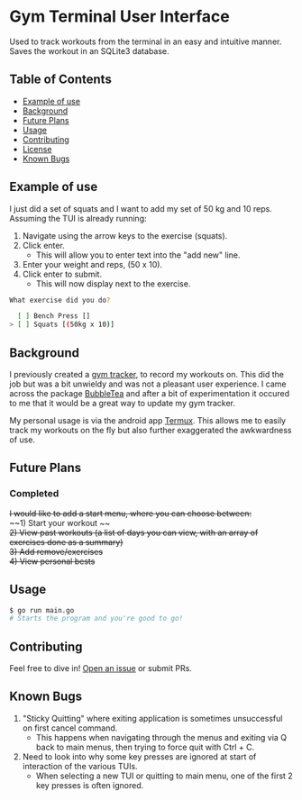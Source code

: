 # Gym Terminal User Interface

Used to track workouts from the terminal in an easy and intuitive manner.
Saves the workout in an SQLite3 database.

## Table of Contents

- [Example of use](#example-of-use)
- [Background](#background)
- [Future Plans](#future-plans)
- [Usage](#usage)
- [Contributing](#contributing)
- [License](#license)
- [Known Bugs](#known-bugs)

## Example of use
I just did a set of squats and I want to add my set of 50 kg and 10 reps.
Assuming the TUI is already running:

1) Navigate using the arrow keys to the exercise (squats).
2) Click enter.
    * This will allow you to enter text into the "add new" line.
3) Enter your weight and reps, (50 x 10).
4) Click enter to submit.
	* This will now display next to the exercise.

```sh
What exercise did you do?

  [ ] Bench Press []
> [ ] Squats [(50kg x 10)]

```


## Background
I previously created a [gym tracker](https://github.com/lylecantcode/gym), to record my workouts on.
This did the job but was a bit unwieldy and was not a pleasant user experience.
I came across the package [BubbleTea](https://github.com/charmbracelet/bubbletea) and after a bit of experimentation it occured to me that it would be a great way to update my gym tracker.

My personal usage is via the android app [Termux](https://play.google.com/store/apps/details?id=com.termux&hl=en_GB&gl=US). This allows me to easily track my workouts on the fly but also further exaggerated the awkwardness of use. 

## Future Plans

### Completed
~~I would like to add a start menu, where you can choose between:~~  
~~1) Start your workout ~~  
~~2) View past workouts (a list of days you can view, with an array of exercises done as a summary)~~  
~~3) Add remove/exercises~~  
~~4) View personal bests~~  


## Usage

```sh
$ go run main.go
# Starts the program and you're good to go!
```


## Contributing

Feel free to dive in! [Open an issue](https://github.com/lylecantcode/gym_tui/issues/new) or submit PRs.

## Known Bugs
1) "Sticky Quitting" where exiting application is sometimes unsuccessful on first cancel command.
    * This happens when navigating through the menus and exiting via Q back to main menus, then trying to force quit with Ctrl + C.
2) Need to look into why some key presses are ignored at start of interaction of the various TUIs.
    * When selecting a new TUI or quitting to main menu, one of the first 2 key presses is often ignored.
